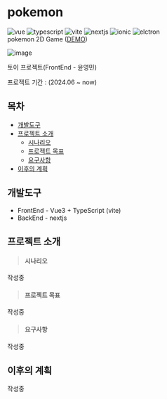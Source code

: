 # pokemon
![vue](https://img.shields.io/badge/Vue3-4FC08D)
![typescript](https://img.shields.io/badge/typescript-3267a8)
![vite](https://img.shields.io/badge/vite-5132a8)
![nextjs](https://img.shields.io/badge/nextjs-000000)
![ionic](https://img.shields.io/badge/ionic-328da8)
![elctron](https://img.shields.io/badge/elctron-3253a8)
<br />
pokemon 2D Game ([DEMO]())

![image]()

토이 프로젝트(FrontEnd - 윤영민)

프로젝트 기간 : (2024.06 ~ now)


## 목차
* <a href="#개발도구">개발도구</a>
* <a href="#프로젝트-소개">프로젝트 소개</a>
  * <a href="#시나리오">시나리오</a>
  * <a href="#프로젝트-목표">프로젝트 목표</a>
  * <a href="#요구사항">요구사항</a>
* <a href="#이후의-계획">이후의 계획</a>


## 개발도구
* FrontEnd - Vue3 + TypeScript (vite)
* BackEnd - nextjs

## 프로젝트 소개
> #### 시나리오
작성중

> #### 프로젝트 목표
작성중

> #### 요구사항
작성중

## 이후의 계획
작성중
